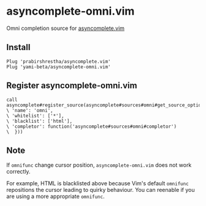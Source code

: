 # asyncomplete-omni.vim

Omni completion source for [asyncomplete.vim](https://github.com/prabirshrestha/asyncomplete.vim)

## Install

```vim
Plug 'prabirshrestha/asyncomplete.vim'
Plug 'yami-beta/asyncomplete-omni.vim'
```

## Register asyncomplete-omni.vim

```vim
call asyncomplete#register_source(asyncomplete#sources#omni#get_source_options({
\ 'name': 'omni',
\ 'whitelist': ['*'],
\ 'blacklist': ['html'],
\ 'completor': function('asyncomplete#sources#omni#completor')
\  }))
```

## Note

If `omnifunc` change cursor position, `asyncomplete-omni.vim` does not work correctly.

For example, HTML is blacklisted above because Vim's default `omnifunc` repositions the cursor leading to quirky behaviour. You can reenable if you are using a more appropriate `omnifunc`.
